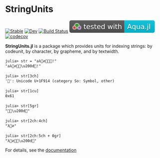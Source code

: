 # StringUnits

[![Stable](https://img.shields.io/badge/docs-stable-blue.svg)](https://mnemnion.github.io/StringUnits.jl/stable/)
[![Dev](https://img.shields.io/badge/docs-dev-blue.svg)](https://mnemnion.github.io/StringUnits.jl/dev/)
[![Build Status](https://github.com/mnemnion/StringUnits.jl/actions/workflows/CI.yml/badge.svg?branch=trunk)](https://github.com/mnemnion/StringUnits.jl/actions/workflows/CI.yml?query=branch%3Atrunk)
[![Aqua](https://raw.githubusercontent.com/JuliaTesting/Aqua.jl/master/badge.svg)](https://github.com/JuliaTesting/Aqua.jl)
[![codecov](https://codecov.io/gh/mnemnion/StringUnits.jl/graph/badge.svg?token=BT3S8343RT)](https://codecov.io/gh/mnemnion/StringUnits.jl)

**StringUnits.jl** is a package which provides units for indexing strings: by
codeunit, by character, by grapheme, and by textwidth.

```jldoctest
julia> str = "aλ🤔∅👨🏻‍🌾!"
"aλ🤔∅👨🏻\u200d🌾!"

julia> str[3ch]
'🤔': Unicode U+1F914 (category So: Symbol, other)

julia> str[1cu]
0x61

julia> str[5gr]
"👨🏻\u200d🌾"

julia> str[2ch:4ch]
"λ🤔∅"

julia> str[2ch:5ch + 0gr]
"λ🤔∅👨🏻\u200d🌾"
```

For details, see the [documentation](https://mnemnion.github.io/StringUnits.jl/)
